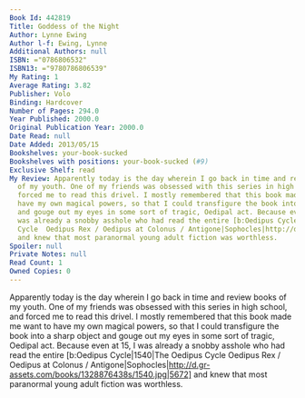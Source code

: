 ```yaml
---
Book Id: 442819
Title: Goddess of the Night
Author: Lynne Ewing
Author l-f: Ewing, Lynne
Additional Authors: null
ISBN: ="0786806532"
ISBN13: ="9780786806539"
My Rating: 1
Average Rating: 3.82
Publisher: Volo
Binding: Hardcover
Number of Pages: 294.0
Year Published: 2000.0
Original Publication Year: 2000.0
Date Read: null
Date Added: 2013/05/15
Bookshelves: your-book-sucked
Bookshelves with positions: your-book-sucked (#9)
Exclusive Shelf: read
My Review: Apparently today is the day wherein I go back in time and review books
  of my youth. One of my friends was obsessed with this series in high school, and
  forced me to read this drivel. I mostly remembered that this book made me want to
  have my own magical powers, so that I could transfigure the book into a sharp object
  and gouge out my eyes in some sort of tragic, Oedipal act. Because even at 15, I
  was already a snobby asshole who had read the entire [b:Oedipus Cycle|1540|The Oedipus
  Cycle  Oedipus Rex / Oedipus at Colonus / Antigone|Sophocles|http://d.gr-assets.com/books/1328876438s/1540.jpg|5672]
  and knew that most paranormal young adult fiction was worthless.
Spoiler: null
Private Notes: null
Read Count: 1
Owned Copies: 0
---
```


Apparently today is the day wherein I go back in time and review books of my youth. One of my friends was obsessed with this series in high school, and forced me to read this drivel. I mostly remembered that this book made me want to have my own magical powers, so that I could transfigure the book into a sharp object and gouge out my eyes in some sort of tragic, Oedipal act. Because even at 15, I was already a snobby asshole who had read the entire [b:Oedipus Cycle|1540|The Oedipus Cycle  Oedipus Rex / Oedipus at Colonus / Antigone|Sophocles|http://d.gr-assets.com/books/1328876438s/1540.jpg|5672] and knew that most paranormal young adult fiction was worthless.